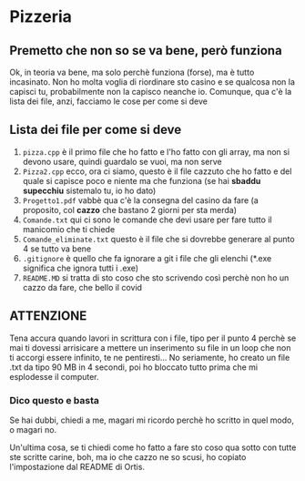 # **Pizzeria**
## Premetto che non so se va bene, però funziona

Ok, in teoria va bene, ma solo perchè funziona (forse), ma è tutto incasinato.
Non ho molta voglia di riordinare sto casino e se qualcosa non la capisci tu,
probabilmente non la capisco neanche io.
Comunque, qua c'è la lista dei file, anzi, facciamo le cose per come si deve



## Lista dei file per come si deve
1. `pizza.cpp` è il primo file che ho fatto e l'ho fatto con gli array, ma non si devono usare, quindi guardalo se vuoi, ma non serve
2. `Pizza2.cpp` ecco, ora ci siamo, questo è il file cazzuto che ho fatto e del quale si capisce poco e niente ma che funziona (se hai **sbaddu supecchiu** sistemalo tu, io ho dato)
3. `Progetto1.pdf` vabbè qua c'è la consegna del casino da fare (a proposito, col **cazzo** che bastano 2 giorni per sta merda)
4. `Comande.txt` qui ci sono le comande che devi usare per fare tutto il manicomio che ti chiede
5. `Comande_eliminate.txt` questo è il file che si dovrebbe generare al punto 4 se tutto va bene
6. `.gitignore` è quello che fa ignorare a git i file che gli elenchi (*.exe significa che ignora tutti i .exe)
7. `README.MD` si tratta di sto coso che sto scrivendo così perchè non ho un cazzo da fare, che bello il covid

## **ATTENZIONE**
Tena accura quando lavori in scrittura con i file, tipo per il punto 4 perchè se mai ti dovessi arrisicare a mettere un inserimento su file in un loop che non ti accorgi essere infinito, te ne pentiresti...
No seriamente, ho creato un file .txt da tipo 90 MB in 4 secondi, poi ho bloccato tutto prima che mi esplodesse il computer.

### Dico questo e basta
Se hai dubbi, chiedi a me, magari mi ricordo perchè ho scritto in quel modo, o magari no.

Un'ultima cosa, se ti chiedi come ho fatto a fare sto coso qua sotto con tutte ste scritte carine, boh, ma io che cazzo ne so scusi, ho copiato l'impostazione dal README di Ortis.